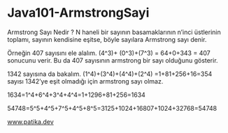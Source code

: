 # Java101-ArmstrongSayi

Armstrong Sayı Nedir ?
N haneli bir sayının basamaklarının n’inci üstlerinin toplamı, sayının kendisine eşitse, böyle sayılara Armstrong sayı denir.

Örneğin 407 sayısını ele alalım. (4^3)+ (0^3)+(7^3) = 64+0+343 = 407 sonucunu verir. Bu da 407 sayısının armstrong bir sayı olduğunu gösterir.

1342 sayısına da bakalım. (1^4)+(3^4)+(4^4)+(2^4) =1+81+256+16=354 sayısı 1342’ye eşit olmadığı için armstrong sayı olmaz.

1634=1^4+6^4+3^4+4^4=1+1296+81+256=1634

54748=5^5+4^5+7^5+4^5+8^5=3125+1024+16807+1024+32768=54748


www.patika.dev

